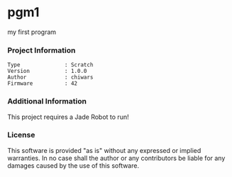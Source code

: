 pgm1
================

my first program

### Project Information
```
Type              : Scratch
Version           : 1.0.0
Author            : chiwars
Firmware          : 42
```

### Additional Information
This project requires a Jade Robot to run!

### License
This software is provided "as is" without any expressed or implied warranties.  In no case shall the author or any contributors be liable for any damages caused by the use of this software.

